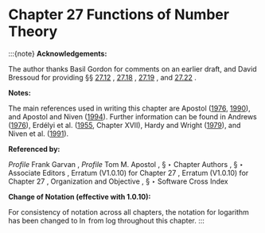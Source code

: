 # Chapter 27 Functions of Number Theory

:::{note}
**Acknowledgements:**

The author thanks Basil Gordon for comments on an earlier draft, and David Bressoud for providing §§ [27.12](./27.12.md "§27.12 Asymptotic Formulas: Primes ‣ Multiplicative Number Theory ‣ Chapter 27 Functions of Number Theory") , [27.18](./27.18.md "§27.18 Methods of Computation: Primes ‣ Computation ‣ Chapter 27 Functions of Number Theory") , [27.19](./27.19.md "§27.19 Methods of Computation: Factorization ‣ Computation ‣ Chapter 27 Functions of Number Theory") , and [27.22](./27.22.md "§27.22 Software ‣ Computation ‣ Chapter 27 Functions of Number Theory") .

**Notes:**

The main references used in writing this chapter are Apostol ([1976](./bib/index.html#bib115 "Introduction to Analytic Number Theory"), [1990](./bib/index.html#bib119 "Modular Functions and Dirichlet Series in Number Theory")), and Apostol and Niven ([1994](./bib/index.html#bib120 "Number Theory")). Further information can be found in Andrews ([1976](./bib/index.html#bib92 "The Theory of Partitions")), Erdélyi et al. ([1955](./bib/E.html#bib755 "Higher Transcendental Functions. Vol. III"), Chapter XVII), Hardy and Wright ([1979](./bib/H.html#bib1047 "An Introduction to the Theory of Numbers")), and Niven et al. ([1991](./bib/N.html#bib1725 "An Introduction to the Theory of Numbers")).

**Referenced by:**

*Profile* Frank Garvan , *Profile* Tom M. Apostol , § ‣ Chapter Authors , § ‣ Associate Editors , Erratum (V1.0.10) for Chapter 27 , Erratum (V1.0.10) for Chapter 27 , Organization and Objective , § ‣ Software Cross Index

**Change of Notation (effective with 1.0.10):**

For consistency of notation across all chapters, the notation for logarithm has been changed to $\ln$ from $\mathrm{log}$ throughout this chapter.
:::
